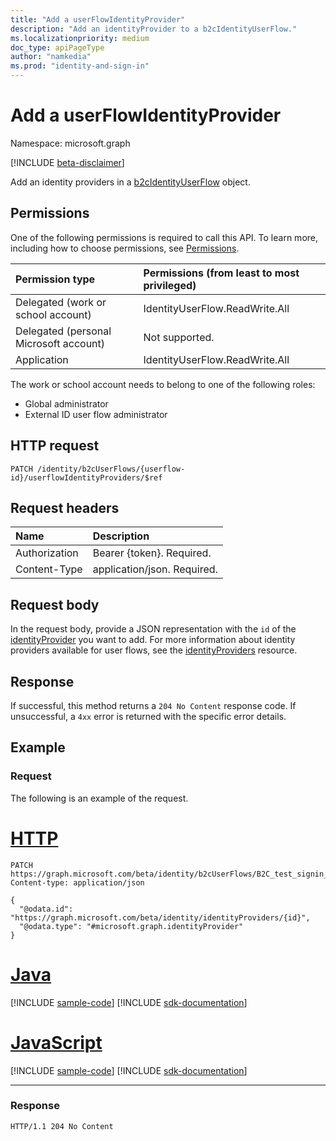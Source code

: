 ```yaml
---
title: "Add a userFlowIdentityProvider"
description: "Add an identityProvider to a b2cIdentityUserFlow."
ms.localizationpriority: medium
doc_type: apiPageType
author: "namkedia"
ms.prod: "identity-and-sign-in"
---
```


# Add a userFlowIdentityProvider

Namespace: microsoft.graph

[!INCLUDE [beta-disclaimer](../../includes/beta-disclaimer.md)]

Add an identity providers in a [b2cIdentityUserFlow](../resources/b2cidentityuserflow.md) object.

## Permissions

One of the following permissions is required to call this API. To learn more, including how to choose permissions, see [Permissions](/graph/permissions-reference).

|Permission type      | Permissions (from least to most privileged)              |
|:--------------------|:---------------------------------------------------------|
|Delegated (work or school account)|IdentityUserFlow.ReadWrite.All|
|Delegated (personal Microsoft account)| Not supported.|
|Application| IdentityUserFlow.ReadWrite.All|

The work or school account needs to belong to one of the following roles:

* Global administrator
* External ID user flow administrator

## HTTP request

<!-- { "blockType": "ignored" } -->

```http
PATCH /identity/b2cUserFlows/{userflow-id}/userflowIdentityProviders/$ref
```

## Request headers

|Name|Description|
|:---------------|:----------|
|Authorization|Bearer {token}. Required.|
|Content-Type|application/json. Required.|

## Request body

In the request body, provide a JSON representation with the `id` of the [identityProvider](../resources/identityproviderbase.md) you want to add. For more information about identity providers available for user flows, see the [identityProviders](../resources/identityproviderbase.md) resource.

## Response

If successful, this method returns a `204 No Content` response code. If unsuccessful, a `4xx` error is returned with the specific error details.

## Example

### Request

The following is an example of the request.


# [HTTP](#tab/http)
<!-- {
  "blockType": "request",
  "name": "update_b2cuserflows_userflowIdentityProviders",
  "sampleKeys": ["B2C_test_signin_signup"]
}
-->

``` http
PATCH https://graph.microsoft.com/beta/identity/b2cUserFlows/B2C_test_signin_signup/userflowIdentityProviders/$ref
Content-type: application/json

{
  "@odata.id": "https://graph.microsoft.com/beta/identity/identityProviders/{id}",
  "@odata.type": "#microsoft.graph.identityProvider"
}
```

# [Java](#tab/java)
[!INCLUDE [sample-code](../includes/snippets/java/update-b2cuserflows-userflowidentityproviders-java-snippets.md)]
[!INCLUDE [sdk-documentation](../includes/snippets/snippets-sdk-documentation-link.md)]

# [JavaScript](#tab/javascript)
[!INCLUDE [sample-code](../includes/snippets/javascript/update-b2cuserflows-userflowidentityproviders-javascript-snippets.md)]
[!INCLUDE [sdk-documentation](../includes/snippets/snippets-sdk-documentation-link.md)]

---

### Response

<!-- {
  "blockType": "response",
  "truncated": true
} -->

```http
HTTP/1.1 204 No Content
```
